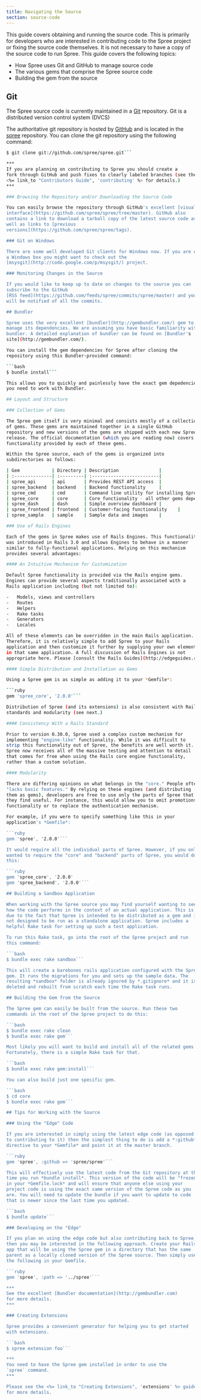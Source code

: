 ```yaml
---
title: Navigating the Source
section: source-code
---
```


This guide covers obtaining and running the source code. This is
primarily for developers who are interested in contributing code to the
Spree project or fixing the source code themselves. It is not necessary
to have a copy of the source code to run Spree. This guide covers the
following topics:

-   How Spree uses Git and GitHub to manage source code
-   The various gems that comprise the Spree source code
-   Building the gem from the source

## Git

The Spree source code is currently maintained in a
[Git](http://git-scm.com/) repository. Git is a distributed version
control system (DVCS)

The authoritative git repository is hosted by
[GitHub](https://github.com/) and is located in the
[spree](https://github.com/spree/spree/tree/master) repository. You can
clone the git repository using the following command:

```bash
$ git clone git://github.com/spree/spree.git```

***
If you are planning on contributing to Spree you should create a
fork through GitHub and push fixes to clearly labeled branches (see the
<%= link_to "Contributors Guide", 'contributing' %> for details.)
***

### Browsing the Repository and/or Downloading the Source Code

You can easily browse the repository through GitHub's excellent [visual
interface](https://github.com/spree/spree/tree/master). GitHub also
contains a link to download a tarball copy of the latest source code as
well as links to [previous
versions](https://github.com/spree/spree/tags).

### Git on Windows

There are some well developed Git clients for Windows now. If you are on
a Windows box you might want to check out the
[msysgit](http://code.google.com/p/msysgit/) project.

### Monitoring Changes in the Source

If you would like to keep up to date on changes to the source you can
subscribe to the GitHub
[RSS feed](https://github.com/feeds/spree/commits/spree/master) and you
will be notified of all the commits.

## Bundler

Spree uses the very excellent [bundler](http://gembundler.com/) gem to
manage its dependencies. We are assuming you have basic familiarity with
bundler. A detailed explanation of bundler can be found on [Bundler's
site](http://gembundler.com/).

You can install the gem dependencies for Spree after cloning the
repository using this Bundler-provided command:

```bash
$ bundle install```

This allows you to quickly and painlessly have the exact gem depedencies
you need to work with Bundler.

## Layout and Structure

### Collection of Gems

The Spree gem itself is very minimal and consists mostly of a collection
of gems. These gems are maintained together in a single GitHub
repository and new versions of the gems are shipped with each new Spree
release. The official documentation (which you are reading now) covers
functionality provided by each of these gems.

Within the Spree source, each of the gems is organized into
subdirectories as follows:

| Gem            | Directory | Description               |
| :--------------| :---------| :-------------------------|
| spree_api      | api       | Provides REST API access  |
| spree_backend  | backend   | Backend functionality     |
| spree_cmd      | cmd       | Command line utility for installing Spree and creating extensions |
| spree_core     | core      | Core functionality - all other gems depend on this gem |
| spree_dash     | dash      | Simple overview dashboard |
| spree_frontend | frontend  | Customer-facing functionality    |
| spree_sample   | sample    | Sample data and images    |

### Use of Rails Engines

Each of the gems in Spree makes use of Rails Engines. This functionality
was introduced in Rails 3.0 and allows Engines to behave in a manner
similar to fully-functional applications. Relying on this mechanism
provides several advantages:

#### An Intuitive Mechanism for Customization

Default Spree functionality is provided via the Rails engine gems.
Engines can provide several aspects traditionally associated with a
Rails application including (but not limited to):

-   Models, views and controllers
-   Routes
-   Helpers
-   Rake tasks
-   Generators
-   Locales

All of these elements can be overridden in the main Rails application.
Therefore, it is relatively simple to add Spree to your Rails
application and then customize it further by supplying your own elements
in that same application. A full discussion of Rails Engines is not
appropriate here. Please [consult the Rails Guides](http://edgeguides.rubyonrails.org/engines.html) for more information.

#### Simple Distribution and Installation as Gems

Using a Spree gem is as simple as adding it to your *Gemfile*:

```ruby
gem 'spree_core', '2.0.0'```

Distribution of Spree (and its extensions) is also consistent with Rails
standards and modularity (see next.)

#### Consistency With a Rails Standard

Prior to version 0.30.0, Spree used a complex custom mechanism for
implementing "engine-like" functionality. While it was difficult to
strip this functionality out of Spree, the benefits are well worth it.
Spree now receives all of the massive testing and attention to detail
that comes for free when using the Rails core engine functionality,
rather than a custom solution.

#### Modularity

There are differing opinions on what belongs in the "core." People often express their opinion that Spree is either "getting too fat" or
"lacks basic features." By relying on these engines (and distributing
them as gems), developers are free to use only the parts of Spree that
they find useful. For instance, this would allow you to omit promotions
functionality or to replace the authentication mechanism.

For example, if you were to specify something like this in your
application's *Gemfile*:

```ruby
gem 'spree', '2.0.0'```

It would require all the individual parts of Spree. However, if you only
wanted to require the "core" and "backend" parts of Spree, you would do
this:

```ruby
gem 'spree_core', '2.0.0'
gem 'spree_backend', '2.0.0'```

## Building a Sandbox Application

When working with the Spree source you may find yourself wanting to see
how the code performs in the context of an actual application. This is
due to the fact that Spree is intended to be distributed as a gem and is
not designed to be run as a standalone application. Spree includes a
helpful Rake task for setting up such a test application.

To run this Rake task, go into the root of the Spree project and run
this command:

```bash
$ bundle exec rake sandbox```

This will create a barebones rails application configured with the Spree
gem. It runs the migrations for you and sets up the sample data. The
resulting *sandbox* folder is already ignored by *.gitignore* and it is
deleted and rebuilt from scratch each time the Rake task runs.

## Building the Gem from the Source

The Spree gem can easily be built from the source. Run these two
commands in the root of the Spree project to do this:

```bash
$ bundle exec rake clean
$ bundle exec rake gem```

Most likely you will want to build and install all of the related gems.
Fortunately, there is a simple Rake task for that.

```bash
$ bundle exec rake gem:install```

You can also build just one specific gem.

```bash
$ cd core
$ bundle exec rake gem```

## Tips for Working with the Source

### Using the "Edge" Code

If you are interested in simply using the latest edge code (as opposed
to contributing to it) then the simplest thing to do is add a *:github*
directive to your *Gemfile* and point it at the master branch.

```ruby
gem 'spree', :github => 'spree/spree'```

This will effectively use the latest code from the Git repository at the
time you run *bundle install*. This version of the code will be "frozen"
in your *Gemfile.lock* and will ensure that anyone else using your
project code is using the exact same version of the Spree code as you
are. You will need to update the bundle if you want to update to code
that is newer since the last time you updated.

```bash
$ bundle update```

### Developing on the "Edge"

If you plan on using the edge code but also contributing back to Spree,
then you may be interested in the following approach. Create your Rails
app that will be using the Spree gem in a directory that has the same
parent as a locally cloned version of the Spree source. Then simply use
the following in your Gemfile.

```ruby
gem 'spree', :path => '../spree'```

***
See the excellent [Bundler documentation](http://gembundler.com)
for more details.
***

### Creating Extensions

Spree provides a convenient generator for helping you to get started
with extensions.

```bash
$ spree extension foo```

***
You need to have the Spree gem installed in order to use the
`spree` command.
***

Please see the <%= link_to "Creating Extensions", 'extensions' %> guide
for more details.
